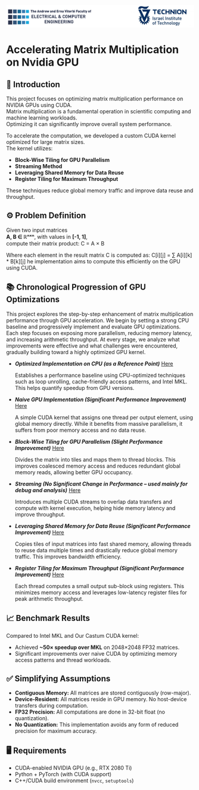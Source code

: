 ![Performance Plot](images/LOGOS.png)
# Accelerating Matrix Multiplication on Nvidia GPU

## 📌 Introduction

This project focuses on optimizing matrix multiplication performance on NVIDIA GPUs using CUDA.  
Matrix multiplication is a fundamental operation in scientific computing and machine learning workloads.  
Optimizing it can significantly improve overall system performance.

To accelerate the computation, we developed a custom CUDA kernel optimized for large matrix sizes.  
The kernel utilizes:

- **Block-Wise Tiling for GPU Parallelism**  
- **Streaming Method**  
- **Leveraging Shared Memory for Data Reuse**
- **Register Tiling for Maximum Throughput**

These techniques reduce global memory traffic and improve data reuse and throughput.

## ⚙️ Problem Definition

Given two input matrices  
**A, B ∈ ℝⁿˣⁿ**, with values in **[-1, 1]**,  
compute their matrix product: C = A × B

Where each element in the result matrix C is computed as: C[i][j] = ∑ A[i][k] * B[k][j]
he implementation aims to compute this efficiently on the GPU using CUDA.

## 📚 Chronological Progression of GPU Optimizations

This project explores the step-by-step enhancement of matrix multiplication performance through GPU acceleration. We begin by setting a strong CPU baseline and progressively implement and evaluate GPU optimizations. Each step focuses on exposing more parallelism, reducing memory latency, and increasing arithmetic throughput. At every stage, we analyze what improvements were effective and what challenges were encountered, gradually building toward a highly optimized GPU kernel.

- ***Optimized Implementation on CPU (as a Reference Point)*** [Here](1_MKL)

  Establishes a performance baseline using CPU-optimized techniques such as loop unrolling, cache-friendly access patterns, and Intel MKL. This helps quantify speedup from GPU versions.

- ***Naive GPU Implementation (Significant Performance Improvement)*** [Here](2_Naive_GPU_Imp)  

  A simple CUDA kernel that assigns one thread per output element, using global memory directly. While it benefits from massive parallelism, it suffers from poor memory access and no data reuse.

- ***Block-Wise Tiling for GPU Parallelism (Slight Performance Improvement)***  [Here](3_Block_Wise_Tilling)
  
  Divides the matrix into tiles and maps them to thread blocks. This improves coalesced memory access and reduces redundant global memory reads, allowing better GPU occupancy.

- ***Streaming (No Significant Change in Performance – used mainly for debug and analysis)***  [Here](4_Streaming)
       
  Introduces multiple CUDA streams to overlap data transfers and compute with kernel execution, helping hide memory latency and improve throughput.

- ***Leveraging Shared Memory for Data Reuse (Significant Performance Improvement)*** [Here](5_Shared_Memory)
   
  Copies tiles of input matrices into fast shared memory, allowing threads to reuse data multiple times and drastically reduce global memory traffic. This improves bandwidth efficiency.

- ***Register Tiling for Maximum Throughput (Significant Performance Improvement)***  [Here](6_Register_Tilling)
  
  Each thread computes a small output sub-block using registers. This minimizes memory access and leverages low-latency register files for peak arithmetic throughput.

## 📈 Benchmark Results

Compared to Intel MKL and Our Castum CUDA kernel:
- Achieved **~50× speedup over MKL** on 2048×2048 FP32 matrices.
- Significant improvements over naive CUDA by optimizing memory access patterns and thread workloads.

## ✅ Simplifying Assumptions

- **Contiguous Memory:** All matrices are stored contiguously (row-major).
- **Device-Resident:** All matrices reside in GPU memory. No host-device transfers during computation.
- **FP32 Precision:** All computations are done in 32-bit float (no quantization).
- **No Quantization:** This implementation avoids any form of reduced precision for maximum accuracy.

## 🖥️ Requirements

- CUDA-enabled NVIDIA GPU (e.g., RTX 2080 Ti)
- Python + PyTorch (with CUDA support)
- C++/CUDA build environment (`nvcc`, `setuptools`)


